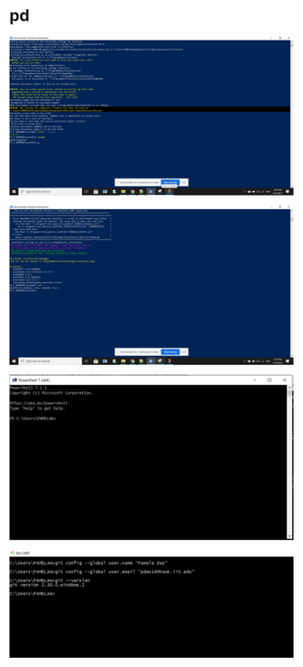 # pd 
![chocolatey install version](https://github.com/pdas14/pd/blob/main/1.jpg?raw=true)

![powershell1 install version](https://github.com/pdas14/pd/blob/main/2.jpg?raw=true)

![powershell 7 install version](https://github.com/pdas14/pd/blob/main/3.jpg?raw=true)

![github version install version](https://github.com/pdas14/pd/blob/main/4.jpg?raw=true)

